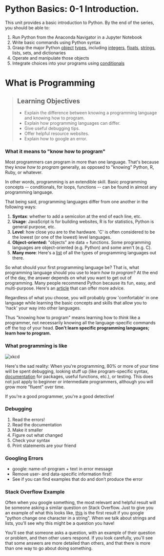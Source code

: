 # Python Basics: 0-1 Introduction.

This unit provides a basic introduction to Python. By the end of the series, you should be able to:

1. Run Python from the Anaconda Navigator in a Jupyter Notebook
2. Write basic commands using Python syntax
3. Grasp the major Python [object](https://github.com/dlab-berkeley/python-intensive/blob/master/Glossary.md#object) [types](https://github.com/dlab-berkeley/python-intensive/blob/master/Glossary.md#type), including [integers](https://github.com/dlab-berkeley/python-intensive/blob/master/Glossary.md#integer), [floats](https://github.com/dlab-berkeley/python-intensive/blob/master/Glossary.md#floating-point-number), [strings](https://github.com/dlab-berkeley/python-intensive/blob/master/Glossary.md#string), lists, sets, and dictionaries
4. Operate and manipulate those objects
5. Integrate choices into your programs using [conditionals](https://github.com/dlab-berkeley/python-intensive/blob/master/Glossary.md#conditional-statement)


# What is Programming

> ## Learning Objectives
>
> *   Explain the difference between knowing a programming language and knowing how to program.
> *   Explain how programming languages can differ.
> *   Give useful debugging tips.
> *   Offer helpful resource websites.
> *   Explain how to google an error.

### What it means to "know how to program"

Most programmers can program in more than one language. That's because they know *how to program* generally, as opposed to "knowing" Python, R, Ruby, or whatever.

In other words, programming is an extendible skill. Basic programming concepts -- conditionals, for loops, functions -- can be found in almost any programming language.

That being said, programming languages differ from one another in the following ways:

1. **Syntax**: whether to add a semicolon at the end of each line, etc.
2. **Usage**: JavaScript is for building websites, R is for statistics, Python is general purpose, etc.
3. **Level**: how close you are to the hardware. 'C' is often considered to be the lowest (or one of the lowest) level languages.
4. **Object-oriented:** "objects" are data + functions. Some programming languages are object-oriented (e.g. Python) and some aren't (e.g. C).
5. **Many more**: Here's a [list](https://en.wikipedia.org/wiki/List_of_programming_languages_by_type) of all the types of programming languages out there.

So what should your first programming language be? That is, what programming language should you use to learn *how to program*? At the end of the day, the answer depends on what you want to get out of programming. Many people recommend Python because its fun, easy, and multi-purpose. Here's an [article](http://lifehacker.com/which-programming-language-should-i-learn-first-1477153665) that can offer more advice.

Regardless of what you choose, you will probably grow 'comfortable' in one language while learning the basic concepts and skills that allow you to 'hack' your way into other languages.  

Thus "knowing how to program" means learning how to *think* like a programmer, not necessarily knowing all the language-specific commands off the top of your head. **Don't learn specific programming languages; learn how to program.**

### What programming is like

![xkcd](http://sslimgs.xkcd.com/comics/wisdom_of_the_ancients.png)

Here's the sad reality: When you're programming, 80% or more of your time will be spent debugging, looking stuff up (like program-specific syntax, [documentation](https://github.com/dlab-berkeley/python-intensive/blob/master/Glossary.md#documentation) for packages, useful functions, etc.), or testing. This does not just apply to beginner or intermediate programmers, although you will grow more "fluent" over time.

If you're a good programmer, you're a good detective!

### Debugging

1. Read the errors!
2. Read the documentation
2. Make it smaller
3. Figure out what changed
4. Check your syntax
5. Print statements are your friend

### Googling Errors

* google: name-of-program + text in error message
* Remove user- and data-specific information first!
* See if you can find examples that do and don’t produce the error

### Stack Overflow Example

Often when you google something, the most relevant and helpful result will be someone asking a similar question on Stack Overflow. Just to give you an example of what this looks like, [this](https://stackoverflow.com/questions/1228299/change-one-character-in-a-string) is the first result if you google "python change one character in a string". When we talk about strings and lists, you'll see why this might be a question you have!

You'll see that someone asks a question, with an example of their question or problem, and then other users respond. If you look carefully, you'll see that some answers are more detailed than others, and that there is more than one way to go about doing something.

